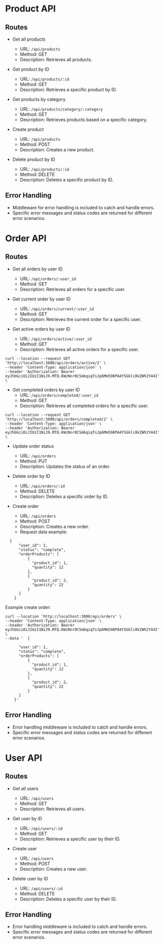 

# Product API

## Routes

- Get all products
    - URL: `/api/products`
    - Method: GET
    - Description: Retrieves all products.

- Get product by ID
    - URL: `/api/products/:id`
    - Method: GET
    - Description: Retrieves a specific product by ID.

- Get products by category
    - URL: `/api/products/category/:category`
    - Method: GET
    - Description: Retrieves products based on a specific category.

- Create product
    - URL: `/api/products`
    - Method: POST
    - Description: Creates a new product.

- Delete product by ID
    - URL: `/api/products/:id`
    - Method: DELETE
    - Description: Deletes a specific product by ID.

## Error Handling

- Middleware for error handling is included to catch and handle errors.
- Specific error messages and status codes are returned for different error scenarios.

# Order API

## Routes

- Get all orders by user ID
    - URL: `/api/orders/:user_id`
    - Method: GET
    - Description: Retrieves all orders for a specific user.

- Get current order by user ID
    - URL: `/api/orders/current/:user_id`
    - Method: GET
    - Description: Retrieves the current order for a specific user.

- Get active orders by user ID
    - URL: `/api/orders/active/:user_id`
    - Method: GET
    - Description: Retrieves all active orders for a specific user.
```agsl
curl --location --request GET 'http://localhost:3000/api/orders/active/2' \
--header 'Content-Type: application/json' \
--header 'Authorization: Bearer eyJhbGciOiJIUzI1NiJ9.MTQ.KWzNnr0CSmbqiqTsJp6Mm598PA4YSGklc8kZWh2Y44I' \
```

- Get completed orders by user ID
    - URL: `/api/orders/completed/:user_id`
    - Method: GET
    - Description: Retrieves all completed orders for a specific user.

```agsl
curl --location --request GET 'http://localhost:3000/api/orders/completed/2' \
--header 'Content-Type: application/json' \
--header 'Authorization: Bearer eyJhbGciOiJIUzI1NiJ9.MTQ.KWzNnr0CSmbqiqTsJp6Mm598PA4YSGklc8kZWh2Y44I' \
```
- Update order status
    - URL: `/api/orders`
    - Method: PUT
    - Description: Updates the status of an order.

- Delete order by ID
    - URL: `/api/orders/:id`
    - Method: DELETE
    - Description: Deletes a specific order by ID.

- Create order
    - URL: `/api/orders`
    - Method: POST
    - Description: Creates a new order.
    - Request data example:
```agsl
  {
      "user_id": 1,
      "status": "complete",
      "orderProducts": [
          {
            "product_id": 1,
            "quantity": 12
          },
          {
            "product_id": 2,
            "quantity": 22
          }
      ]
    }
```

Example create order:
```agsl
curl --location 'http://localhost:3000/api/orders' \
--header 'Content-Type: application/json' \
--header 'Authorization: Bearer eyJhbGciOiJIUzI1NiJ9.MTQ.KWzNnr0CSmbqiqTsJp6Mm598PA4YSGklc8kZWh2Y44I' \
--data '  {

      "user_id": 1,
      "status": "complete",
      "orderProducts": [
          {
            "product_id": 1,
            "quantity": 12
          },
          {
            "product_id": 2,
            "quantity": 22
          }
      ]
    }'
```
## Error Handling

- Error handling middleware is included to catch and handle errors.
- Specific error messages and status codes are returned for different error scenarios.

# User API

## Routes

- Get all users
    - URL: `/api/users`
    - Method: GET
    - Description: Retrieves all users.

- Get user by ID
    - URL: `/api/users/:id`
    - Method: GET
    - Description: Retrieves a specific user by their ID.

- Create user
    - URL: `/api/users`
    - Method: POST
    - Description: Creates a new user.

- Delete user by ID
    - URL: `/api/users/:id`
    - Method: DELETE
    - Description: Deletes a specific user by their ID.

## Error Handling

- Error handling middleware is included to catch and handle errors.
- Specific error messages and status codes are returned for different error scenarios.